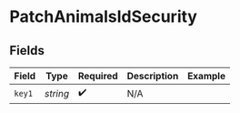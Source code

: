 # PatchAnimalsIdSecurity


## Fields

| Field              | Type               | Required           | Description        | Example            |
| ------------------ | ------------------ | ------------------ | ------------------ | ------------------ |
| `key1`             | *string*           | :heavy_check_mark: | N/A                |                    |